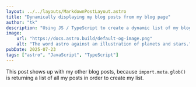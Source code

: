 ```yaml
---
layout: ../../layouts/MarkdownPostLayout.astro
title: "Dynamically displaying my blog posts from my blog page"
author: "tk"
description: "Using JS / TypeScript to create a dynamic list of my blog posts from blog.astro."
image:
    url: "https://docs.astro.build/default-og-image.png"
    alt: "The word astro against an illustration of planets and stars."
pubDate: 2025-07-23
tags: ["astro", "JavaScript", "TypeScript"]
---
```

This post shows up with my other blog posts, because `import.meta.glob()` is returning a list of all my posts in order to create my list.

